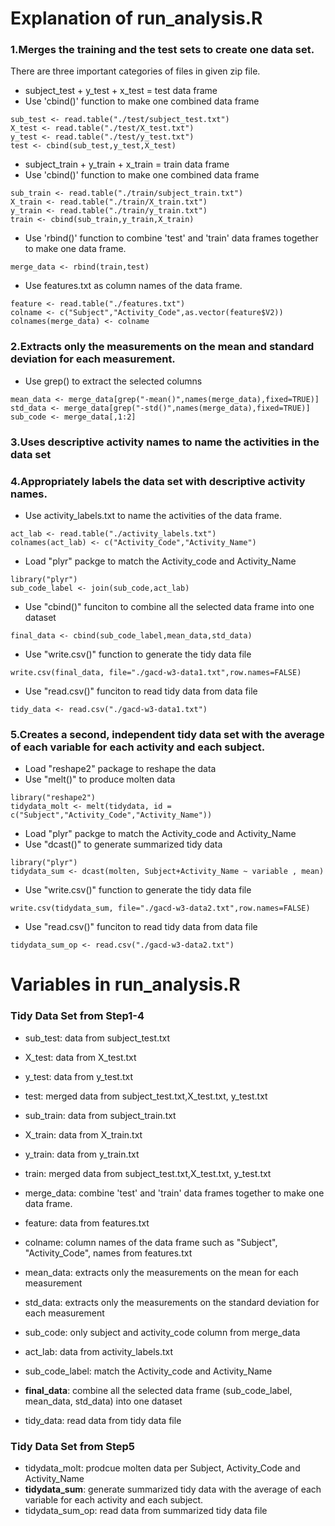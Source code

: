 Explanation of run_analysis.R
============================
### 1.Merges the training and the test sets to create one data set.
There are three important categories of files in given zip file.
* subject_test  +   y_test    +     x_test    =   test data frame
* Use 'cbind()' function to make one combined data frame
```
sub_test <- read.table("./test/subject_test.txt")
X_test <- read.table("./test/X_test.txt")
y_test <- read.table("./test/y_test.txt")
test <- cbind(sub_test,y_test,X_test)
```

* subject_train +   y_train   +     x_train   =   train data frame
* Use 'cbind()' function to make one combined data frame
```
sub_train <- read.table("./train/subject_train.txt")
X_train <- read.table("./train/X_train.txt")
y_train <- read.table("./train/y_train.txt")
train <- cbind(sub_train,y_train,X_train)
```

* Use 'rbind()' function to combine 'test' and 'train' data frames together to make one data frame.
```
merge_data <- rbind(train,test)
```

* Use features.txt as column names of the data frame.
```
feature <- read.table("./features.txt")
colname <- c("Subject","Activity_Code",as.vector(feature$V2))
colnames(merge_data) <- colname
```

### 2.Extracts only the measurements on the mean and standard deviation for each measurement. 
* Use grep() to extract the selected columns
```
mean_data <- merge_data[grep("-mean()",names(merge_data),fixed=TRUE)]
std_data <- merge_data[grep("-std()",names(merge_data),fixed=TRUE)]
sub_code <- merge_data[,1:2]
```

### 3.Uses descriptive activity names to name the activities in the data set
### 4.Appropriately labels the data set with descriptive activity names.
* Use activity_labels.txt to name the activities of the data frame.
```
act_lab <- read.table("./activity_labels.txt")
colnames(act_lab) <- c("Activity_Code","Activity_Name")
```

* Load "plyr" packge to match the Activity_code and Activity_Name
```
library("plyr")
sub_code_label <- join(sub_code,act_lab)
```

* Use "cbind()" funciton to combine all the selected data frame into one dataset
```
final_data <- cbind(sub_code_label,mean_data,std_data)
```

* Use "write.csv()" function to generate the tidy data file
```
write.csv(final_data, file="./gacd-w3-data1.txt",row.names=FALSE)
```

* Use "read.csv()" funciton to read tidy data from data file
```
tidy_data <- read.csv("./gacd-w3-data1.txt")
```

### 5.Creates a second, independent tidy data set with the average of each variable for each activity and each subject. 
* Load "reshape2" package to reshape the data
* Use "melt()" to produce molten data
```
library("reshape2")
tidydata_molt <- melt(tidydata, id = c("Subject","Activity_Code","Activity_Name"))
```

* Load "plyr" packge to match the Activity_code and Activity_Name
* Use "dcast()" to generate summarized tidy data
```
library("plyr")
tidydata_sum <- dcast(molten, Subject+Activity_Name ~ variable , mean)
```

* Use "write.csv()" function to generate the tidy data file
```
write.csv(tidydata_sum, file="./gacd-w3-data2.txt",row.names=FALSE)
```
* Use "read.csv()" funciton to read tidy data from data file
```
tidydata_sum_op <- read.csv("./gacd-w3-data2.txt")
```

Variables in run_analysis.R
============================
### Tidy Data Set from Step1-4 
* sub_test: data from subject_test.txt 
* X_test: data from X_test.txt
* y_test: data from y_test.txt 
* test: merged data from subject_test.txt,X_test.txt, y_test.txt
* sub_train: data from subject_train.txt
* X_train: data from X_train.txt 
* y_train: data from y_train.txt 
* train: merged data from subject_test.txt,X_test.txt, y_test.txt
* merge_data: combine 'test' and 'train' data frames together to make one data frame.

* feature: data from features.txt
* colname: column names of the data frame such as "Subject", "Activity_Code", names from features.txt

* mean_data: extracts only the measurements on the mean for each measurement
* std_data: extracts only the measurements on the standard deviation for each measurement
* sub_code: only subject and activity_code column from merge_data

* act_lab: data from activity_labels.txt
* sub_code_label: match the Activity_code and Activity_Name
* **final_data**: combine all the selected data frame (sub_code_label, mean_data, std_data) into one dataset

* tidy_data: read data from tidy data file

### Tidy Data Set from Step5 
* tidydata_molt: prodcue molten data per Subject, Activity_Code and Activity_Name
* **tidydata_sum**: generate summarized tidy data with the average of each variable for each activity and each subject. 
* tidydata_sum_op: read data from summarized tidy data file 



